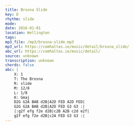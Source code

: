 ```yaml
---
title: Brosna Slide
key: D
rhythm: slide
mode: 
date: 2016-01-01
location: Wellington
tags:
mp3_file: /mp3/brosna-slide.mp3
mp3_url: https://comhaltas.ie/music/detail/brosna_slide/
abc_url: https://comhaltas.ie/music/detail/
source: unknown
transcription: unknown
chords: false
abc: |
    X: 1
    T: The Brosna
    R: slide
    M: 12/8
    L: 1/8
    K: Gmaj
    D2G G2A BAB d2B|A2D FED A2D FED|
    G2G G2A BAB d2B|A2D FED G3 G3 :|
    |:g2f efg f2e d2B|c2B A2B c2d e2f|
    g2f efg f2e d2B|c2A FED G3 G3 :|
---
```


